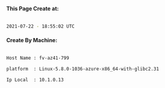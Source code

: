 
   
#### This Page Create at:

```bash

2021-07-22 - 18:55:02 UTC

```

#### Create By Machine:

```bash

Host Name : fv-az41-799

platform  : Linux-5.8.0-1036-azure-x86_64-with-glibc2.31

Ip Local  : 10.1.0.13

```

